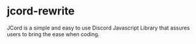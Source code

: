 # jcord-rewrite
JCord is a simple and easy to use Discord Javascript Library that assures users to bring the ease when coding.
